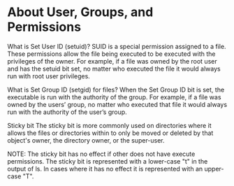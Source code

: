 # About User, Groups, and Permissions

What is Set User ID (setuid)?
SUID is a special permission assigned to a file. These permissions allow the file being executed to be executed with the privileges of the owner. For example, if a file was owned by the root user and has the setuid bit set, no matter who executed the file it would always run with root user privileges.

What is Set Group ID (setgid) for files?
When the Set Group ID bit is set, the executable is run with the authority of the group. For example, if a file was owned by the users’ group, no matter who executed that file it would always run with the authority of the user’s group.

Sticky bit
The sticky bit is more commonly used on directories where it allows the files or directories within to only be moved or deleted by that object's owner, the directory owner, or the super-user.

NOTE: The sticky bit has no effect if other does not have execute permissions.
The sticky bit is represented with a lower-case "t" in the output of ls. In cases where it has no effect it is represented with an upper-case "T".
